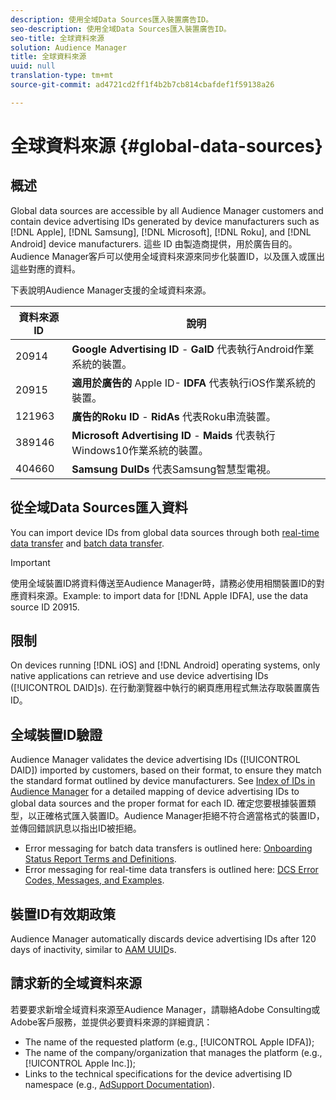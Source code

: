```yaml
---
description: 使用全域Data Sources匯入裝置廣告ID。
seo-description: 使用全域Data Sources匯入裝置廣告ID。
seo-title: 全球資料來源
solution: Audience Manager
title: 全球資料來源
uuid: null
translation-type: tm+mt
source-git-commit: ad4721cd2ff1f4b2b7cb814cbafdef1f59138a26

---
```



# 全球資料來源 {#global-data-sources}

## 概述

Global data sources are accessible by all Audience Manager customers and contain device advertising IDs generated by device manufacturers such as [!DNL Apple], [!DNL Samsung], [!DNL Microsoft], [!DNL Roku], and [!DNL Android] device manufacturers. 這些 ID 由製造商提供，用於廣告目的。Audience Manager客戶可以使用全域資料來源來同步化裝置ID，以及匯入或匯出這些對應的資料。

下表說明Audience Manager支援的全域資料來源。

| 資料來源ID | 說明 |
|---|---|
| 20914 | **Google Advertising ID** - **GaID** 代表執行Android作業系統的裝置。 |
| 20915 | **適用於廣告的** Apple ID- **IDFA** 代表執行iOS作業系統的裝置。 |
| 121963 | **廣告的Roku ID** - **RidAs** 代表Roku串流裝置。 |
| 389146 | **Microsoft Advertising ID** - **Maids** 代表執行Windows10作業系統的裝置。 |
| 404660 | **Samsung DuIDs** 代表Samsung智慧型電視。 |

## 從全域Data Sources匯入資料

You can import device IDs from global data sources through both [real-time data transfer](../integration/sending-audience-data/real-time-data-integration/real-time-data-transfer.md) and [batch data transfer](../integration/sending-audience-data/batch-data-transfer-explained/batch-data-transfer-explained.md).

>[!IMPORTANT]
>
>使用全域裝置ID將資料傳送至Audience Manager時，請務必使用相關裝置ID的對應資料來源。Example: to import data for [!DNL Apple IDFA], use the data source ID 20915.

## 限制

On devices running [!DNL iOS] and [!DNL Android] operating systems, only native applications can retrieve and use device advertising IDs ([!UICONTROL DAID]s). 在行動瀏覽器中執行的網頁應用程式無法存取裝置廣告ID。

## 全域裝置ID驗證

Audience Manager validates the device advertising IDs ([!UICONTROL DAID]) imported by customers, based on their format, to ensure they match the standard format outlined by device manufacturers. See [Index of IDs in Audience Manager](../reference/ids-in-aam.md) for a detailed mapping of device advertising IDs to global data sources and the proper format for each ID. 確定您要根據裝置類型，以正確格式匯入裝置ID。Audience Manager拒絕不符合適當格式的裝置ID，並傳回錯誤訊息以指出ID被拒絕。

* Error messaging for batch data transfers is outlined here: [Onboarding Status Report Terms and Definitions](../reporting/onboarding-status-report.md#report-terms-conditions).
* Error messaging for real-time data transfers is outlined here: [DCS Error Codes, Messages, and Examples](../api/dcs-intro/dcs-api-reference/dcs-error-codes.md).

## 裝置ID有效期政策

Audience Manager automatically discards device advertising IDs after 120 days of inactivity, similar to [AAM UUID](../faq/faq-privacy.md)s.

## 請求新的全域資料來源

若要要求新增全域資料來源至Audience Manager，請聯絡Adobe Consulting或Adobe客戶服務，並提供必要資料來源的詳細資訊：

* The name of the requested platform (e.g., [!UICONTROL Apple IDFA]);
* The name of the company/organization that manages the platform (e.g., [!UICONTROL Apple Inc.]);
* Links to the technical specifications for the device advertising ID namespace (e.g., [AdSupport Documentation](https://developer.apple.com/documentation/adsupport)).